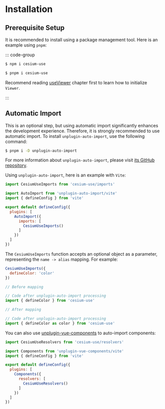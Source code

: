 # Installation

## Prerequisite Setup

It is recommended to install using a package management tool. Here is an example using `pnpm`:

::: code-group

```sh [npm]
$ npm i cesium-use
```

```sh [pnpm]
$ pnpm i cesium-use
```

Recommend reading [useViewer](composables/useViewer.md) chapter first to learn how to initialize `Viewer`.

:::

## Automatic Import

This is an optional step, but using automatic import significantly enhances the development experience. Therefore, it is strongly recommended to use automatic import.
To install `unplugin-auto-import`, use the following command:

```sh
$ pnpm i -D unplugin-auto-import
```

For more information about `unplugin-auto-import`, please visit [its GitHub repository](https://github.com/unplugin/unplugin-auto-import).

Using `unplugin-auto-import`, here is an example with `Vite`:

```js
import CesiumUseImports from 'cesium-use/imports'

import AutoImport from 'unplugin-auto-import/vite'
import { defineConfig } from 'vite'

export default defineConfig({
  plugins: [
    AutoImport({
      imports: [
        CesiumUseImports()
      ]
    })
  ]
})
```

The `CesiumUseImports` function accepts an optional object as a parameter, representing the `name -> alias` mapping.
For example:

```js
CesiumUseImports({
  defineColor: 'color'
})
```

```js
// Before mapping

// Code after unplugin-auto-import processing
import { defineColor } from 'cesium-use'
```

```js
// After mapping

// Code after unplugin-auto-import processing
import { defineColor as color } from 'cesium-use'
```

You can also use [unplugin-vue-components](https://github.com/unplugin/unplugin-vue-components) to auto-import components:

```js
import CesiumUseResolvers from 'cesium-use/resolvers'

import Components from 'unplugin-vue-components/vite'
import { defineConfig } from 'vite'

export default defineConfig({
  plugins: [
    Components({
      resolvers: [
        CesiumUseResolvers()
      ]
    })
  ]
})
```
